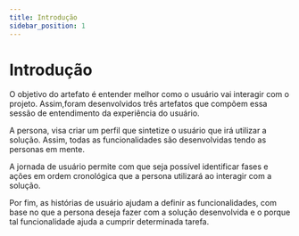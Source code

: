 ```yaml
---
title: Introdução
sidebar_position: 1
---
```

# Introdução 

O objetivo do artefato é entender melhor como o usuário vai interagir com o projeto. 
Assim,foram desenvolvidos três artefatos que compõem essa sessão de entendimento da experiência do usuário. 

A persona, visa criar um perfil que sintetize o usuário que irá utilizar a solução. Assim, todas as funcionalidades são desenvolvidas tendo as personas em mente. 

A jornada de usuário permite com que seja possível identificar fases e ações em ordem cronológica que a persona utilizará ao interagir com a solução. 

Por fim, as histórias de usuário ajudam a definir as funcionalidades, com base no que a persona deseja fazer com a solução desenvolvida e o porque tal funcionalidade ajuda a cumprir determinada tarefa. 